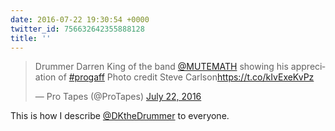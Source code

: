 ```yaml
---
date: 2016-07-22 19:30:54 +0000
twitter_id: 756632642355888128
title: ''
---
```


<blockquote class="twitter-tweet"><p lang="en" dir="ltr">Drummer Darren King of the band <a href="https://twitter.com/MUTEMATH?ref_src=twsrc%5Etfw">@MUTEMATH</a> showing his appreciation of <a href="https://twitter.com/hashtag/progaff?src=hash&amp;ref_src=twsrc%5Etfw">#progaff</a> Photo credit Steve Carlson<a href="https://t.co/kIvExeKvPz">https://t.co/kIvExeKvPz</a></p>&mdash; Pro Tapes (@ProTapes) <a href="https://twitter.com/ProTapes/status/756578218170253312?ref_src=twsrc%5Etfw">July 22, 2016</a></blockquote>
<script async src="https://platform.twitter.com/widgets.js" charset="utf-8"></script>

This is how I describe [@DKtheDrummer](https://twitter.com/DKtheDrummer) to everyone. 
